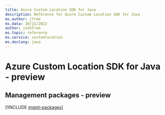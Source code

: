 ```yaml
---
title: Azure Custom Location SDK for Java
description: Reference for Azure Custom Location SDK for Java
ms.author: jfree
ms.data: 10/21/2022
author: joshfree
ms.topic: reference
ms.service: customlocation
ms.devlang: java
---
```

# Azure Custom Location SDK for Java - preview

## Management packages - preview
[!INCLUDE [mgmt-packages](custom-location-mgmt-index.md)]